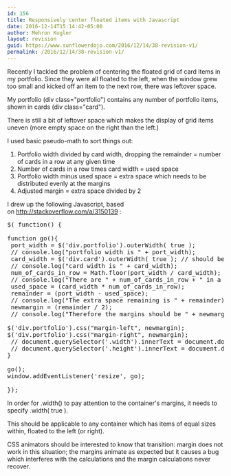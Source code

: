 ```yaml
---
id: 156
title: Responsively center floated items with Javascript
date: 2016-12-14T15:14:42-05:00
author: Mehron Kugler
layout: revision
guid: https://www.sunflowerdojo.com/2016/12/14/38-revision-v1/
permalink: /2016/12/14/38-revision-v1/
---
```

Recently I tackled the problem of centering the floated grid of card items in my portfolio. Since they were all floated to the left, when the window grew too small and kicked off an item to the next row, there was leftover space.

My portfolio (div class="portfolio") contains any number of portfolio items, shown in cards (div class="card").

There is still a bit of leftover space which makes the display of grid items uneven (more empty space on the right than the left.)

I used basic pseudo-math to sort things out:

  1. Portfolio width divided by card width, dropping the remainder = number of cards in a row at any given time
  2. Number of cards in a row times card width = used space
  3. Portfolio width minus used space = extra space which needs to be distributed evenly at the margins
  4. Adjusted margin = extra space divided by 2

I drew up the following Javascript, based on http://stackoverflow.com/a/3150139 :

<pre>$( function() {

function go(){
 port_width = $('div.portfolio').outerWidth( true );
 // console.log("portfolio width is " + port_width);
 card_width = $('div.card').outerWidth( true ); // should be 228 px
 // console.log("card width is " + card_width);
 num_of_cards_in_row = Math.floor(port_width / card_width);
 // console.log("There are " + num_of_cards_in_row + " in a row.");
 used_space = (card_width * num_of_cards_in_row);
 remainder = (port_width - used_space);
 // console.log("The extra space remaining is " + remainder);
 newmargin = (remainder / 2);
 // console.log("Therefore the margins should be " + newmargin + " each.");

$('div.portfolio').css("margin-left", newmargin);
$('div.portfolio').css("margin-right", newmargin);
 // document.querySelector('.width').innerText = document.documentElement.clientWidth;
 // document.querySelector('.height').innerText = document.documentElement.clientHeight;
}

go();
window.addEventListener('resize', go);

});</pre>

In order for .width() to pay attention to the container's margins, it needs to specify .width( true ).

This should be applicable to any container which has items of equal sizes within, floated to the left (or right).

CSS animators should be interested to know that transition: margin does not work in this situation; the margins animate as expected but it causes a bug which interferes with the calculations and the margin calculations never recover.
